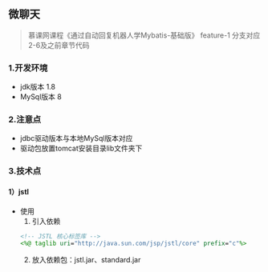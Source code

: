 ## 微聊天

> 慕课网课程《通过自动回复机器人学Mybatis-基础版》
> feature-1 分支对应 2-6及之前章节代码


### 1.开发环境
+ jdk版本 1.8
+ MySql版本 8


### 2.注意点
+ jdbc驱动版本与本地MySql版本对应
+ 驱动包放置tomcat安装目录lib文件夹下

### 3.技术点

#### 1）jstl
+ 使用
    1. 引入依赖
    ```jsp
    <!-- JSTL 核心标签库 -->
    <%@ taglib uri="http://java.sun.com/jsp/jstl/core" prefix="c"%>
    ```
    2. 放入依赖包：jstl.jar、standard.jar       
        